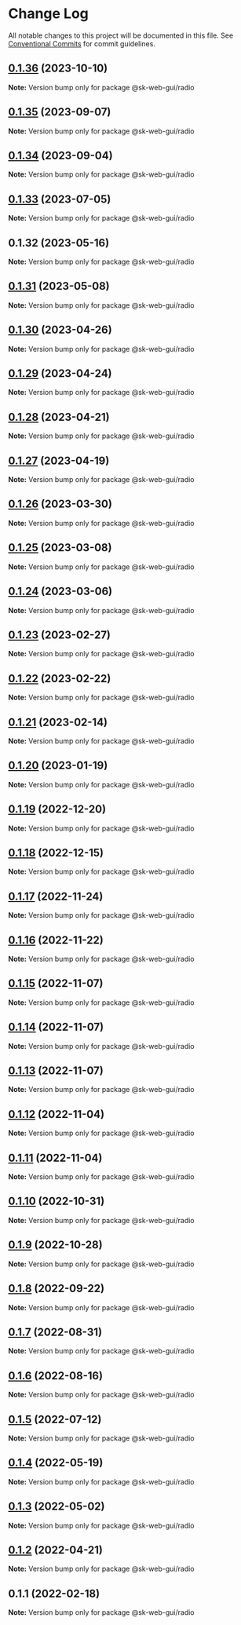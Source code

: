 # Change Log

All notable changes to this project will be documented in this file.
See [Conventional Commits](https://conventionalcommits.org) for commit guidelines.

## [0.1.36](https://github.com/Sundsvallskommun/web-shared-components/compare/@sk-web-gui/radio@0.1.35...@sk-web-gui/radio@0.1.36) (2023-10-10)

**Note:** Version bump only for package @sk-web-gui/radio

## [0.1.35](https://github.com/Sundsvallskommun/web-shared-components/compare/@sk-web-gui/radio@0.1.34...@sk-web-gui/radio@0.1.35) (2023-09-07)

**Note:** Version bump only for package @sk-web-gui/radio

## [0.1.34](https://github.com/Sundsvallskommun/web-shared-components/compare/@sk-web-gui/radio@0.1.33...@sk-web-gui/radio@0.1.34) (2023-09-04)

**Note:** Version bump only for package @sk-web-gui/radio

## [0.1.33](https://github.com/Sundsvallskommun/web-shared-components/compare/@sk-web-gui/radio@0.1.32...@sk-web-gui/radio@0.1.33) (2023-07-05)

**Note:** Version bump only for package @sk-web-gui/radio

## 0.1.32 (2023-05-16)

**Note:** Version bump only for package @sk-web-gui/radio

## [0.1.31](https://github.com/Sundsvallskommun/web-shared-components/compare/@sk-web-gui/radio@0.1.30...@sk-web-gui/radio@0.1.31) (2023-05-08)

**Note:** Version bump only for package @sk-web-gui/radio

## [0.1.30](https://github.com/Sundsvallskommun/web-shared-components/compare/@sk-web-gui/radio@0.1.29...@sk-web-gui/radio@0.1.30) (2023-04-26)

**Note:** Version bump only for package @sk-web-gui/radio

## [0.1.29](https://github.com/Sundsvallskommun/web-shared-components/compare/@sk-web-gui/radio@0.1.28...@sk-web-gui/radio@0.1.29) (2023-04-24)

**Note:** Version bump only for package @sk-web-gui/radio

## [0.1.28](https://github.com/Sundsvallskommun/web-shared-components/compare/@sk-web-gui/radio@0.1.27...@sk-web-gui/radio@0.1.28) (2023-04-21)

**Note:** Version bump only for package @sk-web-gui/radio

## [0.1.27](https://github.com/Sundsvallskommun/web-shared-components/compare/@sk-web-gui/radio@0.1.26...@sk-web-gui/radio@0.1.27) (2023-04-19)

**Note:** Version bump only for package @sk-web-gui/radio

## [0.1.26](https://github.com/Sundsvallskommun/web-shared-components/compare/@sk-web-gui/radio@0.1.25...@sk-web-gui/radio@0.1.26) (2023-03-30)

**Note:** Version bump only for package @sk-web-gui/radio

## [0.1.25](https://github.com/Sundsvallskommun/web-shared-components/compare/@sk-web-gui/radio@0.1.24...@sk-web-gui/radio@0.1.25) (2023-03-08)

**Note:** Version bump only for package @sk-web-gui/radio

## [0.1.24](https://github.com/Sundsvallskommun/web-shared-components/compare/@sk-web-gui/radio@0.1.23...@sk-web-gui/radio@0.1.24) (2023-03-06)

**Note:** Version bump only for package @sk-web-gui/radio

## [0.1.23](https://github.com/Sundsvallskommun/web-shared-components/compare/@sk-web-gui/radio@0.1.22...@sk-web-gui/radio@0.1.23) (2023-02-27)

**Note:** Version bump only for package @sk-web-gui/radio

## [0.1.22](https://github.com/Sundsvallskommun/web-shared-components/compare/@sk-web-gui/radio@0.1.21...@sk-web-gui/radio@0.1.22) (2023-02-22)

**Note:** Version bump only for package @sk-web-gui/radio

## [0.1.21](https://github.com/Sundsvallskommun/web-shared-components/compare/@sk-web-gui/radio@0.1.20...@sk-web-gui/radio@0.1.21) (2023-02-14)

**Note:** Version bump only for package @sk-web-gui/radio

## [0.1.20](https://github.com/Sundsvallskommun/web-shared-components/compare/@sk-web-gui/radio@0.1.19...@sk-web-gui/radio@0.1.20) (2023-01-19)

**Note:** Version bump only for package @sk-web-gui/radio

## [0.1.19](https://github.com/Sundsvallskommun/web-shared-components/compare/@sk-web-gui/radio@0.1.18...@sk-web-gui/radio@0.1.19) (2022-12-20)

**Note:** Version bump only for package @sk-web-gui/radio

## [0.1.18](https://github.com/Sundsvallskommun/web-shared-components/compare/@sk-web-gui/radio@0.1.17...@sk-web-gui/radio@0.1.18) (2022-12-15)

**Note:** Version bump only for package @sk-web-gui/radio

## [0.1.17](https://github.com/Sundsvallskommun/web-shared-components/compare/@sk-web-gui/radio@0.1.16...@sk-web-gui/radio@0.1.17) (2022-11-24)

**Note:** Version bump only for package @sk-web-gui/radio

## [0.1.16](https://github.com/Sundsvallskommun/web-shared-components/compare/@sk-web-gui/radio@0.1.15...@sk-web-gui/radio@0.1.16) (2022-11-22)

**Note:** Version bump only for package @sk-web-gui/radio

## [0.1.15](https://github.com/Sundsvallskommun/web-shared-components/compare/@sk-web-gui/radio@0.1.14...@sk-web-gui/radio@0.1.15) (2022-11-07)

**Note:** Version bump only for package @sk-web-gui/radio

## [0.1.14](https://github.com/Sundsvallskommun/web-shared-components/compare/@sk-web-gui/radio@0.1.13...@sk-web-gui/radio@0.1.14) (2022-11-07)

**Note:** Version bump only for package @sk-web-gui/radio

## [0.1.13](https://github.com/Sundsvallskommun/web-shared-components/compare/@sk-web-gui/radio@0.1.12...@sk-web-gui/radio@0.1.13) (2022-11-07)

**Note:** Version bump only for package @sk-web-gui/radio

## [0.1.12](https://github.com/Sundsvallskommun/web-shared-components/compare/@sk-web-gui/radio@0.1.11...@sk-web-gui/radio@0.1.12) (2022-11-04)

**Note:** Version bump only for package @sk-web-gui/radio

## [0.1.11](https://github.com/Sundsvallskommun/web-shared-components/compare/@sk-web-gui/radio@0.1.10...@sk-web-gui/radio@0.1.11) (2022-11-04)

**Note:** Version bump only for package @sk-web-gui/radio

## [0.1.10](https://github.com/Sundsvallskommun/web-shared-components/compare/@sk-web-gui/radio@0.1.8...@sk-web-gui/radio@0.1.10) (2022-10-31)

**Note:** Version bump only for package @sk-web-gui/radio

## [0.1.9](https://github.com/Sundsvallskommun/web-shared-components/compare/@sk-web-gui/radio@0.1.8...@sk-web-gui/radio@0.1.9) (2022-10-28)

**Note:** Version bump only for package @sk-web-gui/radio

## [0.1.8](https://github.com/Sundsvallskommun/web-shared-components/compare/@sk-web-gui/radio@0.1.7...@sk-web-gui/radio@0.1.8) (2022-09-22)

**Note:** Version bump only for package @sk-web-gui/radio

## [0.1.7](https://github.com/Sundsvallskommun/web-shared-components/compare/@sk-web-gui/radio@0.1.6...@sk-web-gui/radio@0.1.7) (2022-08-31)

**Note:** Version bump only for package @sk-web-gui/radio

## [0.1.6](https://github.com/Sundsvallskommun/web-shared-components/compare/@sk-web-gui/radio@0.1.5...@sk-web-gui/radio@0.1.6) (2022-08-16)

**Note:** Version bump only for package @sk-web-gui/radio

## [0.1.5](https://github.com/Sundsvallskommun/web-shared-components/compare/@sk-web-gui/radio@0.1.4...@sk-web-gui/radio@0.1.5) (2022-07-12)

**Note:** Version bump only for package @sk-web-gui/radio

## [0.1.4](https://github.com/Sundsvallskommun/web-shared-components/compare/@sk-web-gui/radio@0.1.3...@sk-web-gui/radio@0.1.4) (2022-05-19)

**Note:** Version bump only for package @sk-web-gui/radio

## [0.1.3](https://github.com/Sundsvallskommun/web-shared-components/compare/@sk-web-gui/radio@0.1.2...@sk-web-gui/radio@0.1.3) (2022-05-02)

**Note:** Version bump only for package @sk-web-gui/radio

## [0.1.2](https://github.com/Sundsvallskommun/web-shared-components/compare/@sk-web-gui/radio@0.1.1...@sk-web-gui/radio@0.1.2) (2022-04-21)

**Note:** Version bump only for package @sk-web-gui/radio

## 0.1.1 (2022-02-18)

**Note:** Version bump only for package @sk-web-gui/radio
